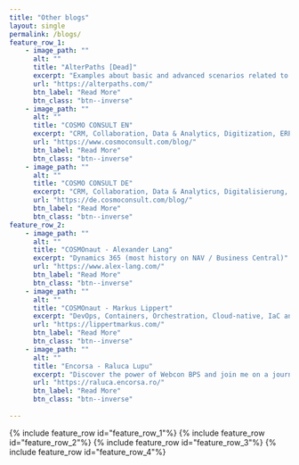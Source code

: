 ```yaml
---
title: "Other blogs"
layout: single
permalink: /blogs/
feature_row_1:
    - image_path: ""
      alt: ""
      title: "AlterPaths [Dead]"
      excerpt: "Examples about basic and advanced scenarios related to WEBCON BPS"
      url: "https://alterpaths.com/"
      btn_label: "Read More"
      btn_class: "btn--inverse"
    - image_path: ""
      alt: ""
      title: "COSMO CONSULT EN"
      excerpt: "CRM, Collaboration, Data & Analytics, Digitization, ERP, IoT"
      url: "https://www.cosmoconsult.com/blog/"
      btn_label: "Read More"
      btn_class: "btn--inverse"
    - image_path: ""
      alt: ""
      title: "COSMO CONSULT DE"
      excerpt: "CRM, Collaboration, Data & Analytics, Digitalisierung, ERP, IoT"
      url: "https://de.cosmoconsult.com/blog/"
      btn_label: "Read More"
      btn_class: "btn--inverse"
feature_row_2:   
    - image_path: ""
      alt: ""
      title: "COSMOnaut - Alexander Lang"
      excerpt: "Dynamics 365 (most history on NAV / Business Central)"
      url: "https://www.alex-lang.com/"
      btn_label: "Read More"
      btn_class: "btn--inverse" 
    - image_path: ""
      alt: ""
      title: "COSMOnaut - Markus Lippert"
      excerpt: "DevOps, Containers, Orchestration, Cloud-native, IaC and Azure."
      url: "https://lippertmarkus.com/"
      btn_label: "Read More"
      btn_class: "btn--inverse"     
    - image_path: ""
      alt: ""
      title: "Encorsa - Raluca Lupu"
      excerpt: "Discover the power of Webcon BPS and join me on a journey of digital transformation. Together, we can streamline processes and unlock endless possibilities."
      url: "https://raluca.encorsa.ro/"
      btn_label: "Read More"
      btn_class: "btn--inverse"     
      
---
```


{% include feature_row id="feature_row_1"%}
{% include feature_row id="feature_row_2"%}
{% include feature_row id="feature_row_3"%}
{% include feature_row id="feature_row_4"%}
  